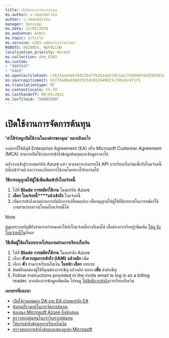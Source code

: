 ```yaml
---
title: เปิดใช้งานการจัดการต้นทุน
ms.author: v-smandalika
author: v-smandalika
manager: dansimp
ms.date: 12/03/2020
ms.audience: Admin
ms.topic: article
ms.service: o365-administration
ROBOTS: NOINDEX, NOFOLLOW
localization_priority: Normal
ms.collection: Adm_O365
ms.custom:
- "9003547"
- "6463"
ms.openlocfilehash: c3623aee9ab3592254ffb25aade7d52a2c7ddd49fde939956162cd4008d5ba19
ms.sourcegitcommit: b5f7da89a650d2915dc652449623c78be6247175
ms.translationtype: MT
ms.contentlocale: th-TH
ms.lasthandoff: 08/05/2021
ms.locfileid: "54003588"
---
```

# <a name="enable-cost-management"></a>เปิดใช้งานการจัดการต้นทุน

**'ค่าใช้จ่ายถูกปิดใช้งานในองค์กรของคุณ' หมายถึงอะไร**

องค์กรที่ใช้บัญชี Enterprise Agreement (EA) หรือ Microsoft Customer Agreement (MCA) สามารถปิดใช้งานการเข้าถึงข้อมูลต้นทุนและข้อมูลราคาได้

หลังจากเข้าสู่ระบบพอร์ทัล Azure แล้ว พวกเขาจะสามารถใช้ API การเรียกเก็บเงินเพื่อรับใบแจ้งหนี้ (เมื่อเข้าร่วม) และรายละเอียดการใช้งานโดยทางโปรแกรมได้

**วิธีการอนุญาตให้ผู้ใช้เพิ่มเติมเข้าถึงใบแจ้งหนี้**

1. ไปที่ **Blade การสมัครใช้งาน** ในพอร์ทัล Azure
2. **เลือก ใบแจ้งหนี้****แล้วเข้าถึง** ใบแจ้งหนี้
3. เปิดการเข้าถึงตามด้วยการบันทึกการเปลี่ยนแปลง เพื่ออนุญาตให้ผู้ใช้ที่มีบทบาทในการสมัครใช้งานสามารถดาวน์โหลดใบแจ้งหนี้ได้

> [!NOTE]
> ผู้ดูแลระบบบัญชียังสามารถกําหนดค่าให้ส่งใบแจ้งหนี้ทางอีเมลได้ เมื่อต้องการเรียนรู้เพิ่มเติม [ให้ดู รับใบแจ้งหนี้ใน](https://docs.microsoft.com/azure/cost-management-billing/manage/download-azure-invoice-daily-usage-date?)อีเมล

**วิธีเพิ่มผู้ใช้ลงในบทบาทโปรแกรมอ่านการเรียกเก็บเงิน**

1. ไปที่ **Blade การสมัครใช้งาน** ในพอร์ทัล Azure
2. เลือก **ตัวควบคุมการเข้าถึง (IAM)** **แล้วคลิก** เพิ่ม
3. เลือก **ตัว** อ่านการเรียกเก็บเงิน **ในหน้า เลือก** บทบาท
4. พิมพ์อีเมลของผู้ใช้ที่คุณต้องการเชิญ แล้วคลิก ตกลง **เพื่อ** ส่งคําเชิญ
5. Follow instructions provided in the invite email to log in as a billing reader. หากต้องการข้อมูลเพิ่มเติม โปรดดู [ให้สิทธิ์การเข้าถึง](https://docs.microsoft.com/azure/cost-management-billing/manage/manage-billing-access?WT.mc_id=Portal-Microsoft_Azure_Support#opt-in)การเรียกเก็บเงิน

**เอกสารที่แนะนา**

- [เปิดใช้งานมุมมอง DA และ EA ผ่านพอร์ทัล EA](https://docs.microsoft.com/azure/cost-management-billing/costs/assign-access-acm-data?WT.mc_id=Portal-Microsoft_Azure_Support#enable-access-to-costs-in-the-ea-portal)
- [ต้นทุนที่รวมอยู่ในการจัดการต้นทุน](https://docs.microsoft.com/azure/cost-management-billing/costs/understand-cost-mgt-data?WT.mc_id=Portal-Microsoft_Azure_Support#costs-included-in-cost-management)
- [ข้อเสนอ Microsoft Azure ที่สนับสนุน](https://docs.microsoft.com/azure/cost-management-billing/costs/understand-cost-mgt-data?WT.mc_id=Portal-Microsoft_Azure_Support#supported-microsoft-azure-offers)
- [ตรวจสอบต้นทุนในการวิเคราะห์ต้นทุน](https://docs.microsoft.com/azure/cost-management-billing/costs/quick-acm-cost-analysis?WT.mc_id=Portal-Microsoft_Azure_Support&tabs=azure-portal#review-costs-in-cost-analysis)
- [ให้การเข้าถึงข้อมูลการเรียกเก็บเงิน](https://docs.microsoft.com/azure/cost-management-billing/manage/manage-billing-access?WT.mc_id=Portal-Microsoft_Azure_Support)
- [ตรวจสอบการเข้าถึงข้อตกลงของลูกค้า Microsoft](https://docs.microsoft.com/azure/cost-management-billing/manage/download-azure-invoice-daily-usage-date?WT.mc_id=Portal-Microsoft_Azure_Support#check-access-to-a-microsoft-customer-agreement)






